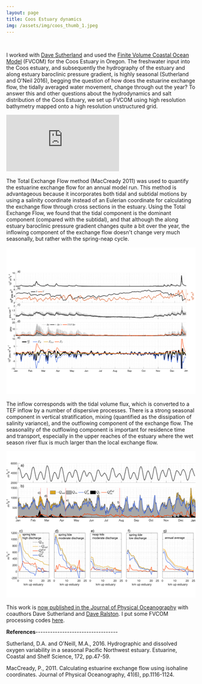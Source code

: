 ```yaml
---
layout: page
title: Coos Estuary dynamics
img: /assets/img/coos_thumb_1.jpeg
---
```


<div class="img_row">
    <img class="col one left" src="{{ site.baseurl }}/assets/img/pic1.png" alt="" title="example image"/>
    <img class="col two right" src="{{ site.baseurl }}/assets/img/pic3.jpeg" alt="" title="example image"/>
</div>

I worked with [Dave Sutherland](https://www.oceanice.org) and used the [Finite Volume Coastal Ocean Model](http://fvcom.smast.umassd.edu/fvcom/) (FVCOM) for the Coos Estuary in Oregon. The freshwater input into the Coos estuary, and subsequently the hydrography of the estuary and along estuary baroclinic pressure gradient, is highly seasonal (Sutherland and O'Neil 2016), begging the question of how does the estuarine exchange flow, the tidally averaged water movement, change through out the year? To answer this and other questions about the hydrodynamics and salt distribution of the Coos Estuary, we set up FVCOM using high resolution bathymetry mapped onto a high resolution unstructured grid.

<object data="/assets/pdf/Fig1.pdf" type="application/pdf" width="900px">
    <embed src="https://github.com/tedconroy/tedconroy.github.io/tree/master">
    </embed>
</object>

The Total Exchange Flow method (MacCready 2011) was used to quantify the estuarine exchange flow for an annual model run. This method is advantageous because it incorporates both tidal and subtidal motions by using a salinity coordinate instead of an Eulerian coordinate for calculating the exchange flow through cross sections in the estuary. Using the Total Exchange Flow, we found that the tidal component is the dominant component (compared with the subtidal), and that although the along estuary baroclinic pressure gradient changes quite a bit over the year, the inflowing component of the exchange flow doesn't change very much seasonally, but rather with the spring-neap cycle.

<img src="/assets/pdf/Fig7.pdf" alt="bathymetry" width="900"/>

The inflow corresponds with the tidal volume flux, which is converted to a TEF inflow by a number of dispersive processes. There is a strong seasonal component in vertical stratification, mixing (quantified as the dissipation of salinity variance), and the outflowing component of the exchange flow. The seasonality of the outflowing component is important for residence time and transport, especially in the upper reaches of the estuary where the wet season river flux is much larger than the local exchange flow.

<img src="/assets/pdf/Fig9.pdf" alt="bathymetry" width="900"/>

This work is [now published in the Journal of Physical Oceanography](https://journals.ametsoc.org/doi/abs/10.1175/JPO-D-19-0108.1) with coauthors Dave Sutherland and [Dave Ralston](https://www2.whoi.edu/staff/dralston/). I put some FVCOM processing codes [here](https://github.com/tedconroy/ocean-model-codes).

**References**----------------------------------

Sutherland, D.A. and O'Neill, M.A., 2016. Hydrographic and dissolved oxygen variability in a seasonal Pacific Northwest estuary. Estuarine, Coastal and Shelf Science, 172, pp.47-59.

MacCready, P., 2011. Calculating estuarine exchange flow using isohaline coordinates. Journal of Physical Oceanography, 41(6), pp.1116-1124.
